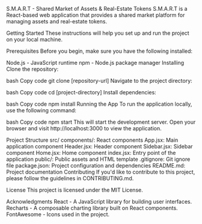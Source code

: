 S.M.A.R.T - Shared Market of Assets & Real-Estate Tokens
S.M.A.R.T is a React-based web application that provides a shared market platform for managing assets and real-estate tokens.

Getting Started
These instructions will help you set up and run the project on your local machine.

Prerequisites
Before you begin, make sure you have the following installed:

Node.js - JavaScript runtime
npm - Node.js package manager
Installing
Clone the repository:

bash
Copy code
git clone [repository-url]
Navigate to the project directory:

bash
Copy code
cd [project-directory]
Install dependencies:

bash
Copy code
npm install
Running the App
To run the application locally, use the following command:

bash
Copy code
npm start
This will start the development server. Open your browser and visit http://localhost:3000 to view the application.

Project Structure
src/
components/: React components
App.jsx: Main application component
Header.jsx: Header component
Sidebar.jsx: Sidebar component
Home.jsx: Home component
index.jsx: Entry point of the application
public/: Public assets and HTML template
.gitignore: Git ignore file
package.json: Project configuration and dependencies
README.md: Project documentation
Contributing
If you'd like to contribute to this project, please follow the guidelines in CONTRIBUTING.md.

License
This project is licensed under the MIT License.

Acknowledgments
React - A JavaScript library for building user interfaces.
Recharts - A composable charting library built on React components.
FontAwesome - Icons used in the project.

